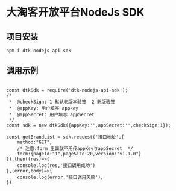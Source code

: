 <!--
 * @Author: your name
 * @Date: 2019-06-19 11:44:58
 * @LastEditTime: 2020-04-22 16:28:49
 * @LastEditors: Please set LastEditors
 * @Description: In User Settings Edit
 * @FilePath: /www/NodeSDk/README.md
 -->
# 大淘客开放平台NodeJs SDK

## 项目安装

```
npm i dtk-nodejs-api-sdk
```

## 调用示例
```

const dtkSdk = require('dtk-nodejs-api-sdk');
/*
 *  @checkSign: 1 默认老版本验签  2 新版验签
 *  @appKey: 用户填写 appkey
 *  @appSecret: 用户填写 appSecret
 */ 
const sdk = new dtkSdk({appKey:'',appSecret:'',checkSign:1});

const getBrandList = sdk.request('接口地址',{
    method:"GET",
    /* 注意:form 里面就不用传appKey与appSecret  */
    form:{pageId:"1",pageSize:20,version:"v1.1.0"}
}).then((res)=>{
    console.log(res,'接口调用成功')
},(error,body)=>{
    console.log(error,'接口调用失败');
})
```


